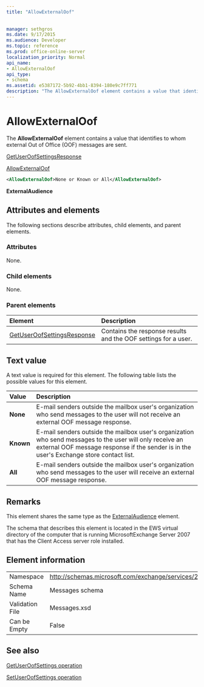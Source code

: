 ```yaml
---
title: "AllowExternalOof"
 
 
manager: sethgros
ms.date: 9/17/2015
ms.audience: Developer
ms.topic: reference
ms.prod: office-online-server
localization_priority: Normal
api_name:
- AllowExternalOof
api_type:
- schema
ms.assetid: e5387172-5b92-4bb1-8394-180e9c7ff771
description: "The AllowExternalOof element contains a value that identifies to whom external Out of Office (OOF) messages are sent."
---
```


# AllowExternalOof

The **AllowExternalOof** element contains a value that identifies to whom external Out of Office (OOF) messages are sent. 
  
[GetUserOofSettingsResponse](getuseroofsettingsresponse.md)
  
[AllowExternalOof](allowexternaloof.md)
  
```xml
<AllowExternalOof>None or Known or All</AllowExternalOof>
```

 **ExternalAudience**
## Attributes and elements

The following sections describe attributes, child elements, and parent elements.
  
### Attributes

None.
  
### Child elements

None.
  
### Parent elements

|**Element**|**Description**|
|:-----|:-----|
|[GetUserOofSettingsResponse](getuseroofsettingsresponse.md) <br/> |Contains the response results and the OOF settings for a user.  <br/> |
   
## Text value

A text value is required for this element. The following table lists the possible values for this element.
  
|**Value**|**Description**|
|:-----|:-----|
|**None** <br/> |E-mail senders outside the mailbox user's organization who send messages to the user will not receive an external OOF message response.  <br/> |
|**Known** <br/> |E-mail senders outside the mailbox user's organization who send messages to the user will only receive an external OOF message response if the sender is in the user's Exchange store contact list.  <br/> |
|**All** <br/> |E-mail senders outside the mailbox user's organization who send messages to the user will receive an external OOF message response.  <br/> |
   
## Remarks

This element shares the same type as the [ExternalAudience](externalaudience.md) element. 
  
The schema that describes this element is located in the EWS virtual directory of the computer that is running MicrosoftExchange Server 2007 that has the Client Access server role installed.
  
## Element information

|||
|:-----|:-----|
|Namespace  <br/> |http://schemas.microsoft.com/exchange/services/2006/messages  <br/> |
|Schema Name  <br/> |Messages schema  <br/> |
|Validation File  <br/> |Messages.xsd  <br/> |
|Can be Empty  <br/> |False  <br/> |
   
## See also



[GetUserOofSettings operation](getuseroofsettings-operation.md)
  
[SetUserOofSettings operation](setuseroofsettings-operation.md)


